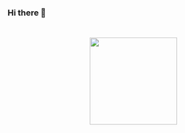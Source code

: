 ### Hi there 👋
<div align="center" style="margin: 40px 0">
    <a href="https://github.com/Forschung/github-profile-views-counter">
        <img width="175px" src="https://komarev.com/ghpvc/?username=osmancalisir&color=DE002D">
    </a>
</div>
<!--
**osmancalisir/osmancalisir** is a ✨ _special_ ✨ repository because its `README.md` (this file) appears on your GitHub profile.

Here are some ideas to get you started:

- 🔭 I’m currently working on ...
- 🌱 I’m currently learning ...
- 👯 I’m looking to collaborate on ...
- 🤔 I’m looking for help with ...
- 💬 Ask me about ...
- 📫 How to reach me: ...
- 😄 Pronouns: ...
- ⚡ Fun fact: ...
-->
